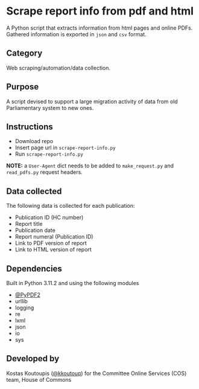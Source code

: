 # Scrape report info from pdf and html
A Python script that extracts information from html pages and online PDFs. Gathered information is exported in ```json``` and ```csv``` format.

## Category
Web scraping/automation/data collection.

## Purpose
A script devised to support a large migration activity of data from old Parliamentary system to new ones.

## Instructions
- Download repo
- Insert page url in ```scrape-report-info.py```
- Run ```scrape-report-info.py```

**NOTE:** a ```User-Agent``` dict needs to be added to ```make_request.py``` and ```read_pdfs.py``` request headers.

## Data collected
The following data is collected for each publication:
- Publication ID (HC number)
- Report title
- Publication date
- Report numeral (Publication ID)
- Link to PDF version of report
- Link to HTML version of report

## Dependencies
Built in Python 3.11.2 and using the following modules
- [@PyPDF2](https://pypdf2.readthedocs.io/en/3.0.0/)
- urllib
- logging
- re
- lxml
- json
- io
- sys

## Developed by
Kostas Koutoupis ([@kkoutoup](https://github.com/kkoutoup)) for the Committee Online Services (COS) team, House of Commons
